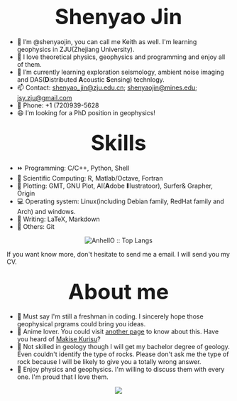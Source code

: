 # <div align='center' ><font size='70'>Shenyao Jin</font></div>

- 👋 I’m @shenyaojin, you can call me Keith as well. I'm learning geophysics in ZJU(Zhejiang University).
- 👀 I love theoretical physics, geophysics and programming and enjoy all of them.
- 🌱 I’m currently learning exploration seismology, ambient noise imaging and DAS(**D**istributed **A**coustic **S**ensing) technlogy.
- 📫 Contact: shenyao_jin@zju.edu.cn; shenyaojin@mines.edu; jsy.zju@gmail.com
- 📱 Phone: +1 (720)939-5628
- 😄 I’m looking for a PhD position in geophysics!

## <div align='center' ><font size='70'>Skills</font></div>
- ⏩ Programming: C/C++, Python, Shell
- 📌 Scientific Computing: R, Matlab/Octave, Fortran
- 📘 Plotting: GMT, GNU Plot, AI(**A**dobe **I**llustratoor), Surfer& Grapher, Origin
- 💻 Operating system: Linux(including Debian family, RedHat family and Arch) and windows.
- 💬 Writing: LaTeX, Markdown
- 💭 Others: Git

<p align="center"><img src="https://github-readme-stats.vercel.app/api/top-langs/?username=shenyaojin&langs_count=10&theme=tokyonight&layout=compact" alt="AnhellO :: Top Langs" /></p>

If you want know more, don't hesitate to send me a email. I will send you my CV.

## <div align='center' ><font size='70'>About me</font></div>
- 💬 Must say I'm still a freshman in coding. I sincerely hope those geophysical prgrams could bring you ideas.
- 👊 Anime lover. You could visit [another page](https://zh.moegirl.org.cn/User:Keith.Jin) to know about this. Have you heard of [Makise Kurisu](https://steins-gate.fandom.com/wiki/Kurisu_Makise)? 
- 👼 Not skilled in geology though I will get my bachelor degree of geology. Even couldn't identify the type of rocks. Please don't ask me the type of rock because I will be likely to give you a totally wrong answer.
- 👦 Enjoy physics and geophysics. I'm willing to discuss them with every one. I'm proud that I love them.
<p align="center"><img src="https://github-readme-stats.vercel.app/api?username=shenyaojin&show_icons=true" /></p>
<!---
shenyaojin/shenyaojin is a ✨ special ✨ repository because its `README.md` (this file) appears on your GitHub profile.
You can click the Preview link to take a look at your changes.
--->
